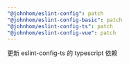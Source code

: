 ```yaml
---
"@johnhom/eslint-config": patch
"@johnhom/eslint-config-basic": patch
"@johnhom/eslint-config-ts": patch
"@johnhom/eslint-config-vue": patch
---
```


更新 eslint-config-ts 的 typescript 依赖
